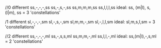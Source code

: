 

//0 different
ss,-,-,-,ss
ss,-,s,-,ss
ss,m,m,m,ss
ss,l,l,l,ss
ideal: ss, (m|l), s, (l|m), ss = 3 'constellations'

/1 different
sl,-,-,-,sm
sl,-,s,-,sm
sl,m,m,-,sm 
sl,-,l,l,sm
ideal: sl,m,s,l,sm  = 3 'constellations'

//2 different
ss,-,-,-,ml
ss,-,s,s,ml
ss,m,m,-,ml
ss,l,l,-,ml
ideal: ss,(m|l),-,s,ml = 2 'constellations'

